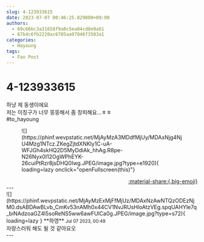 ```yaml
---
slug: 4-123933615
date: 2023-07-07 00:46:25.829000+09:00
authors:
  - 69c66bc3a31658f9a0c5ea04cd8e9a61
  - 67b4c6fb2220ac6705aa97046f3503a1
categories:
  - Hayoung
tags:
  - Fan Post
---
```


# 4-123933615

<div class="post-container" markdown="1">
<div class="content-container md-sidebar__scrollwrap" markdown="1">

하냥 제 동생이에요 <br>저는 이칭구가 너무 뚱뚱해서 좀 창피해요…ㅎㅎ<br>\#to_hayoung 
<figure markdown="1">
![](https://phinf.wevpstatic.net/MjAyMzA3MDdfMjUy/MDAxNjg4NjU4Mzg1NTcz.ZKegZjtdXNKly1C-uA-WFJGh4skHQ2D5MyDdiAk_hhAg.R8pe-N26Nyx0I12OgWPhEYK-26cuiPtRzr8jsDHQ0Iwg.JPEG/image.jpg?type=e1920){ loading=lazy onclick="openFullscreen(this)"}
</figure>


</div>
</div>

<div style="text-align: right;" markdown="1">
<a href="https://weverse.io/fromis9/fanpost/4-123933615" style="text-align: right;">:material-share:{.big-emoji}</a>
</div>
---

<div class="comments-container md-sidebar__scrollwrap" markdown="1">
<div class="comment" markdown="1">
<div class='id-container' markdown="1">
![](https://phinf.wevpstatic.net/MjAyMzExMjFfMjUz/MDAxNzAwNTQzODEzNjM0.dsABDAwBLvb_CmKv53nAMh0x44CV1NvJRUsHloAtzVEg.spqUAHYle7q_biNAdzoaGZ4l5soReNS5ww6awFUlCa0g.JPEG/image.jpg?type=s72){ loading=lazy }
**<span class="artist">하영</span>** <small>Jul 07 2023, 00:49</small><br>
</div>
<div class='comment-body' markdown="1">
자랑스러워 해도 될 것 같아요오
</div>
</div>
</div>
---
